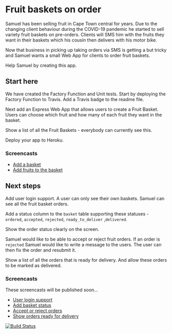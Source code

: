 # Fruit baskets on order

Samuel has been selling fruit in Cape Town central for years. Due to the changing client behaviour during the COVID-19 pandemic he started to sell variety fruit baskets on pre-orders. Clients will SMS him with the fruits they want in their baskets which his cousin then delivers with his motor bike.

Now that business in picking up taking orders via SMS is getting a but tricky and Samuel wants a small Web App for clients to order fruit baskets.

Help Samuel by creating this app.

## Start here

We have created the Factory Function and Unit tests. Start by deploying the Factory Function to Travis. Add a Travis badge to the readme file.

Next add an Express Web App that allows users to create a Fruit Basket. Users can choose which fruit and how many of each fruit they want in the basket.

Show a list of all the Fruit Baskets - everybody can currently see this.

Deploy your app to Heroku.

### Screencasts

* [Add a basket](https://youtu.be/I2v7kkHCuFI)
* [Add fruits to the basket](https://youtu.be/asUgQQKZtdI)

## Next steps

Add user login support. A user can only see their own baskets. Samuel can see all the fruit basket orders.

Add a status column to the `basket` table supporting these statuses - `ordered`, `accepted`, `rejected`, `ready_to_deliver` ,`delivered`.

Show the order status clearly on the screen.

Samuel would like to be able to accept or reject fruit orders. If an order is `rejected` Samuel would like to write a message to the users. The user can then fix the order and resubmit it.

Show a list of all the orders that is ready for delivery. And allow these orders to be marked as delivered.

### Screencasts

These screencasts will be published soon...

* [User login support](#)
* [Add basket status](#)
* [Accept or reject orders](#)
* [Show orders ready for delivery](#)





[![Build Status](https://app.travis-ci.com/V203/fruit-basket-app-I.svg?branch=main)](https://app.travis-ci.com/V203/fruit-basket-app-I)